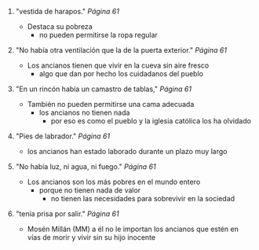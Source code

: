 1. "vestida de harapos." *Página 61*
    - Destaca su pobreza
        - no pueden permitirse la ropa regular

1. "No había otra ventilación que la de la puerta exterior." *Página 61*
    - Los ancianos tienen que vivir en la cueva sin aire fresco
        - algo que dan por hecho los cuidadanos del pueblo

1. "En un rincón había un camastro de tablas," *Página 61*
    - También no pueden permitirse una cama adecuada
        - los ancianos no tienen nada
            - por eso es como el pueblo y la iglesia católica los ha olvidado

1. "Pies de labrador." *Página 61*
    - los ancianos han estado laborado durante un plazo muy largo

1. "No había luz, ni agua, ni fuego." *Página 61*
    - Los ancianos son los más pobres en el mundo entero
        - porque no tienen nada de valor
            - no tienen las necesidades para sobrevivir en la sociedad

1. "tenía prisa por salir." *Página 61* 
    - Mosén Millán (MM) a él no le importan los ancianos que estén en vías de morir y vivir sin su hijo inocente

